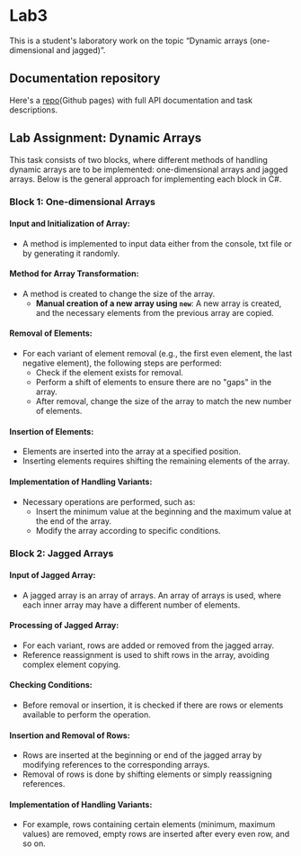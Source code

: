 # Lab3

This is a student's laboratory work on the topic “Dynamic arrays (one-dimensional and jagged)”.

## Documentation repository

Here's a [repo](https://github.com/Remenod/paal2-lab3-doc)(Github pages) with full API documentation and task descriptions.

## Lab Assignment: Dynamic Arrays

This task consists of two blocks, where different methods of handling dynamic arrays are to be implemented: one-dimensional arrays and jagged arrays. Below is the general approach for implementing each block in C#.

### Block 1: One-dimensional Arrays

#### Input and Initialization of Array:
- A method is implemented to input data either from the console, txt file or by generating it randomly.

#### Method for Array Transformation:
- A method is created to change the size of the array.
  - **Manual creation of a new array using `new`**: A new array is created, and the necessary elements from the previous array are copied.

#### Removal of Elements:
- For each variant of element removal (e.g., the first even element, the last negative element), the following steps are performed:
  - Check if the element exists for removal.
  - Perform a shift of elements to ensure there are no "gaps" in the array.
  - After removal, change the size of the array to match the new number of elements.

#### Insertion of Elements:
- Elements are inserted into the array at a specified position.
- Inserting elements requires shifting the remaining elements of the array.

#### Implementation of Handling Variants:
- Necessary operations are performed, such as:
  - Insert the minimum value at the beginning and the maximum value at the end of the array.
  - Modify the array according to specific conditions.

### Block 2: Jagged Arrays

#### Input of Jagged Array:
- A jagged array is an array of arrays. An array of arrays is used, where each inner array may have a different number of elements.

#### Processing of Jagged Array:
- For each variant, rows are added or removed from the jagged array.
- Reference reassignment is used to shift rows in the array, avoiding complex element copying.

#### Checking Conditions:
- Before removal or insertion, it is checked if there are rows or elements available to perform the operation.

#### Insertion and Removal of Rows:
- Rows are inserted at the beginning or end of the jagged array by modifying references to the corresponding arrays.
- Removal of rows is done by shifting elements or simply reassigning references.

#### Implementation of Handling Variants:
- For example, rows containing certain elements (minimum, maximum values) are removed, empty rows are inserted after every even row, and so on.

